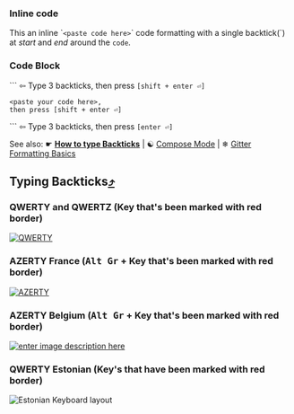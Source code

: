 ### Inline code
This an inline \``<paste code here>`\` code formatting with a single backtick(\`) at *start* and *end* around the `code`.

### Code Block
\`\`\` ⇦ Type 3 backticks, then press `[shift + enter ⏎]`
```text
<paste your code here>,
then press [shift + enter ⏎]
```
\`\`\` ⇦ Type 3 backticks, then press `[enter ⏎]`

See also: ☛ [**How to type Backticks**](https://github.com/FreeCodeCamp/freecodecamp/wiki/code-formatting#typing-backticks) | ☯ [Compose Mode](https://gitter.zendesk.com/hc/en-us/articles/201302311-Compose-mode) | ❄ [Gitter Formatting Basics](https://gitter.zendesk.com/hc/en-us/articles/200176682-Markdown-basics)

## Typing Backticks[⤴](http://superuser.com/a/254077/122424)
### QWERTY and QWERTZ (Key that's been marked with red border)

[![QWERTY][2]][3]

### AZERTY France (<kbd>Alt Gr</kbd> + Key that's been marked with red border)

[![AZERTY][4]][5]

### AZERTY Belgium (<kbd>Alt Gr</kbd> + Key that's been marked with red border)

[![enter image description here][6]][7]

### QWERTY Estonian (Key's that have been marked with red border)

![Estonian Keyboard layout](http://i.imgur.com/Ugcflkk.png)


  [1]: http://en.wikipedia.org/wiki/Dead_key
  [2]: http://i.stack.imgur.com/TOn1U.png
  [3]: http://i.stack.imgur.com/TOn1U.png
  [4]: http://i.stack.imgur.com/BTBIE.png
  [5]: http://i.stack.imgur.com/BTBIE.png
  [6]: http://i.stack.imgur.com/9o9hM.png
  [7]: http://i.stack.imgur.com/9o9hM.png